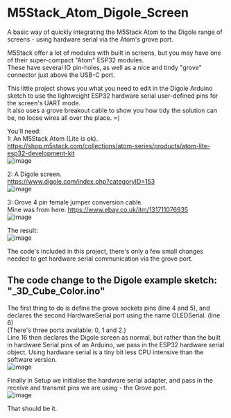 # M5Stack_Atom_Digole_Screen
A basic way of quickly integrating the M5Stack Atom to the Digole range of screens - using hardware serial via the Atom's grove port.

M5Stack offer a lot of modules with built in screens, but you may have one of their super-compact "Atom" ESP32 modules.                
These have several IO pin-holes, as well as a nice and tindy "grove" connector just above the USB-C port.            

This little project shows you what you need to edit in the Digole Arduino sketch to use the lightweight ESP32 hardware serial user-defined pins for the screen's UART mode.     
It also uses a grove breakout cable to show you how tidy the solution can be, no loose wires all over the place. =)

You'll need:          
1: An M5Stack Atom (Lite is ok).            
https://shop.m5stack.com/collections/atom-series/products/atom-lite-esp32-development-kit        
![image](https://user-images.githubusercontent.com/1586332/148209855-9209361b-70d9-4b48-b4d0-41f920e71d66.png)


2: A Digole screen.                 
https://www.digole.com/index.php?categoryID=153         
![image](https://user-images.githubusercontent.com/1586332/148209269-f9644801-c7a0-4c14-bc54-0027681b217d.png)


3: Grove 4 pin female jumper conversion cable.         
Mine was from here: https://www.ebay.co.uk/itm/131711076935               
![image](https://user-images.githubusercontent.com/1586332/148208869-bce4ecf1-9e92-4551-9d86-acf48cc585a0.png)


The result:       
![image](https://user-images.githubusercontent.com/1586332/148209590-dc1cbcf7-6690-4336-bb1b-702b736fb5dd.png)

The code's included in this project, there's only a few small changes needed to get hardware serial communication via the grove port.

The code change to the Digole example sketch: "_3D_Cube_Color.ino"  
-----------
The first thing to do is define the grove sockets pins (line 4 and 5), and declares the second HardwareSerial port using the name OLEDSerial. (line 6)    
(There's three ports available: 0, 1 and 2.)          
Line 16 then declares the Digole screen as normal, but rather than the built in hardware Serial pins of an Arduino, we pass in the ESP32 hardware serial object. Using hardware serial is a tiny bit less CPU intensive than the software version.                     
![image](https://user-images.githubusercontent.com/1586332/148210515-035d6d6d-fbcd-4256-883a-7c6646324997.png)

Finally in Setup we initialise the hardware serial adapter, and pass in the receive and transmit pins we are using - the Grove port.              
![image](https://user-images.githubusercontent.com/1586332/148210653-c19c5b4f-87b0-4519-8a58-3e75f4ccbf55.png)

That should be it.
